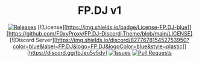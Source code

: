[release-badge]: https://img.shields.io/github/v/release/ClearVision/ClearVision-v6.svg?include_prereleases&style=flat-square
[release-link]: https://github.com/ClearVision/ClearVision-v6/releases
[license-badge]: https://img.shields.io/badge/License-FP.DJ-blue
[license-link]: https://github.com/F0xyProxy/FP.DJ-Discord-Theme/blob/main/LICENSE
[discord-badge]: https://img.shields.io/discord/212324635356692500.svg?style=flat-square
[discord-link]: https://discord.gg/tbJeu5v5dv/join
[issues-badge]: https://img.shields.io/github/issues/ClearVision/ClearVision-v6.svg?style=flat-square
[issues-link]: https://github.com/F0xyProxy/FP.DJ-Discord-Theme/blob/main/LICENSE
[prs-badge]: https://img.shields.io/github/issues-pr/ClearVision/ClearVision-v6.svg?style=flat-square
[prs-link]: https://github.com/ClearVision/ClearVision-v6/pulls

<div align="center">

# FP.DJ v1

[![Releases][release-badge]][release-link]
[![License][https://img.shields.io/badge/License-FP.DJ-blue]][https://github.com/F0xyProxy/FP.DJ-Discord-Theme/blob/main/LICENSE]
[![Discord Server][https://img.shields.io/discord/827767815452753950?color=blue&label=FP.DJ&logo=FP.DJ&logoColor=blue&style=plastic]][https://discord.gg/tbJeu5v5dv]
[![Issues][issues-badge]][issues-link]
[![Pull Requests][prs-badge]][prs-link]
